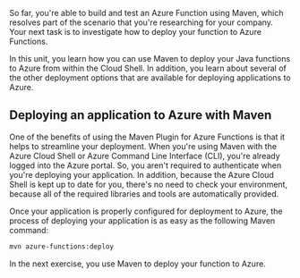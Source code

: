 So far, you're able to build and test an Azure Function using Maven, which resolves part of the scenario that you're researching for your company. Your next task is to investigate how to deploy your function to Azure Functions.

In this unit, you learn how you can use Maven to deploy your Java functions to Azure from within the Cloud Shell. In addition, you learn about several of the other deployment options that are available for deploying applications to Azure.

## Deploying an application to Azure with Maven

One of the benefits of using the Maven Plugin for Azure Functions is that it helps to streamline your deployment. When you're using Maven with the Azure Cloud Shell or Azure Command Line Interface (CLI), you're already logged into the Azure portal. So, you aren't required to authenticate when you're deploying your application. In addition, because the Azure Cloud Shell is kept up to date for you, there's no need to check your environment, because all of the required libraries and tools are automatically provided.

Once your application is properly configured for deployment to Azure, the process of deploying your application is as easy as the following Maven command:

```bash
mvn azure-functions:deploy
```

In the next exercise, you use Maven to deploy your function to Azure.
